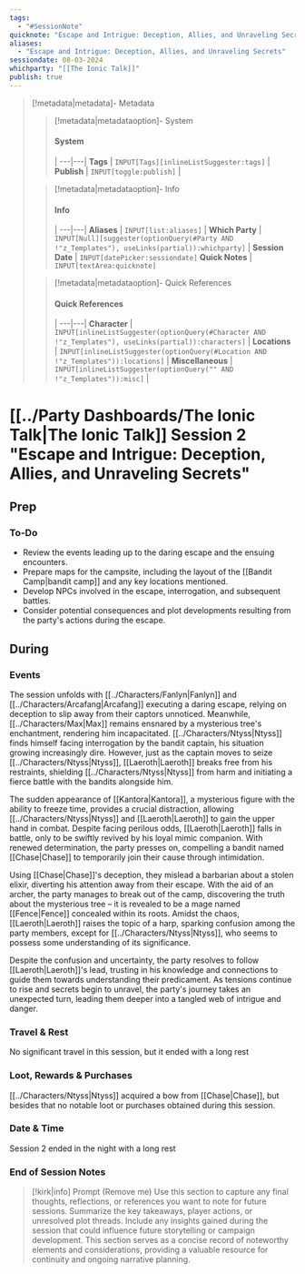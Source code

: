 ```yaml
---
tags:
  - "#SessionNote"
quicknote: "Escape and Intrigue: Deception, Allies, and Unraveling Secrets"
aliases:
  - "Escape and Intrigue: Deception, Allies, and Unraveling Secrets"
sessiondate: 08-03-2024
whichparty: "[[The Ionic Talk]]"
publish: true
---
```

> [!metadata|metadata]- Metadata 
>> [!metadata|metadataoption]- System
>> #### System
>>  |
>> ---|---|
> **Tags** | `INPUT[Tags][inlineListSuggester:tags]` |
> **Publish** | `INPUT[toggle:publish]` |
>
>
>> [!metadata|metadataoption]- Info
>> #### Info
>>  |
>> ---|---|
>> **Aliases** | `INPUT[list:aliases]` |
>> **Which Party** | `INPUT[Null][suggester(optionQuery(#Party AND !"z_Templates"), useLinks(partial)):whichparty]` |
>> **Session Date** | `INPUT[datePicker:sessiondate]`
>> **Quick Notes** |  `INPUT[textArea:quicknote]`
>
>> [!metadata|metadataoption]- Quick References
>> #### Quick References
>>  |
>> ---|---|
>> **Character** | `INPUT[inlineListSuggester(optionQuery(#Character AND !"z_Templates"), useLinks(partial)):characters]` |
>> **Locations** | `INPUT[inlineListSuggester(optionQuery(#Location AND !"z_Templates")):locations]` |
>> **Miscellaneous** | `INPUT[inlineListSuggester(optionQuery("" AND !"z_Templates")):misc]` |

#  [[../Party Dashboards/The Ionic Talk|The Ionic Talk]] Session 2 "Escape and Intrigue: Deception, Allies, and Unraveling Secrets"
## Prep
### To-Do

- Review the events leading up to the daring escape and the ensuing encounters.
- Prepare maps for the campsite, including the layout of the [[Bandit Camp|bandit camp]] and any key locations mentioned.
- Develop NPCs involved in the escape, interrogation, and subsequent battles.
- Consider potential consequences and plot developments resulting from the party's actions during the escape.

## During
### Events

The session unfolds with [[../Characters/Fanlyn|Fanlyn]] and [[../Characters/Arcafang|Arcafang]] executing a daring escape, relying on deception to slip away from their captors unnoticed. Meanwhile, [[../Characters/Max|Max]] remains ensnared by a mysterious tree's enchantment, rendering him incapacitated. [[../Characters/Ntyss|Ntyss]] finds himself facing interrogation by the bandit captain, his situation growing increasingly dire. However, just as the captain moves to seize [[../Characters/Ntyss|Ntyss]], [[Laeroth|Laeroth]] breaks free from his restraints, shielding [[../Characters/Ntyss|Ntyss]] from harm and initiating a fierce battle with the bandits alongside him.

The sudden appearance of [[Kantora|Kantora]], a mysterious figure with the ability to freeze time, provides a crucial distraction, allowing [[../Characters/Ntyss|Ntyss]] and [[Laeroth|Laeroth]] to gain the upper hand in combat. Despite facing perilous odds, [[Laeroth|Laeroth]] falls in battle, only to be swiftly revived by his loyal mimic companion. With renewed determination, the party presses on, compelling a bandit named [[Chase|Chase]] to temporarily join their cause through intimidation.

Using [[Chase|Chase]]'s deception, they mislead a barbarian about a stolen elixir, diverting his attention away from their escape. With the aid of an archer, the party manages to break out of the camp, discovering the truth about the mysterious tree – it is revealed to be a mage named [[Fence|Fence]] concealed within its roots. Amidst the chaos, [[Laeroth|Laeroth]] raises the topic of a harp, sparking confusion among the party members, except for [[../Characters/Ntyss|Ntyss]], who seems to possess some understanding of its significance.

Despite the confusion and uncertainty, the party resolves to follow [[Laeroth|Laeroth]]'s lead, trusting in his knowledge and connections to guide them towards understanding their predicament. As tensions continue to rise and secrets begin to unravel, the party's journey takes an unexpected turn, leading them deeper into a tangled web of intrigue and danger.


### Travel & Rest

No significant travel in this session, but it ended with a long rest

### Loot, Rewards & Purchases

[[../Characters/Ntyss|Ntyss]] acquired a bow from [[Chase|Chase]], but besides that no notable loot or purchases obtained during this session.

### Date & Time

Session 2 ended in the night with a long rest

### End of Session Notes

> [!kirk|info] Prompt (Remove me)
Use this section to capture any final thoughts, reflections, or references you want to note for future sessions. Summarize the key takeaways, player actions, or unresolved plot threads. Include any insights gained during the session that could influence future storytelling or campaign development. This section serves as a concise record of noteworthy elements and considerations, providing a valuable resource for continuity and ongoing narrative planning.
